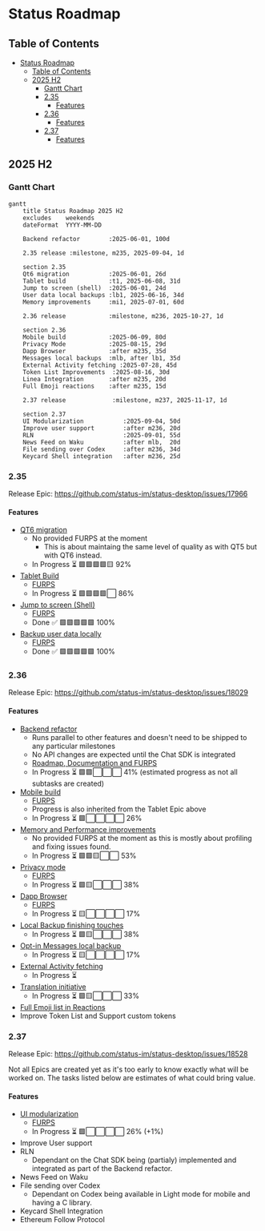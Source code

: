 # Status Roadmap

## Table of Contents
- [Status Roadmap](#status-roadmap)
  - [Table of Contents](#table-of-contents)
  - [2025 H2](#2025-h2)
    - [Gantt Chart](#gantt-chart)
    - [2.35](#235)
      - [Features](#features)
    - [2.36](#236)
      - [Features](#features-1)
    - [2.37](#237)
      - [Features](#features-2)

## 2025 H2

### Gantt Chart

```mermaid
gantt
    title Status Roadmap 2025 H2
    excludes    weekends
    dateFormat  YYYY-MM-DD

    Backend refactor        :2025-06-01, 100d

    2.35 release :milestone, m235, 2025-09-04, 1d

    section 2.35
    Qt6 migration           :2025-06-01, 26d
    Tablet build            :t1, 2025-06-08, 31d
    Jump to screen (shell)  :2025-06-01, 24d
    User data local backups :lb1, 2025-06-16, 34d
    Memory improvements     :mi1, 2025-07-01, 60d

    2.36 release            :milestone, m236, 2025-10-27, 1d

    section 2.36
    Mobile build            :2025-06-09, 80d
    Privacy Mode            :2025-08-15, 29d
    Dapp Browser            :after m235, 35d
    Messages local backups  :mlb, after lb1, 35d
    External Activity fetching :2025-07-28, 45d
    Token List Improvements  :2025-08-16, 30d
    Linea Integration       :after m235, 20d
    Full Emoji reactions    :after m235, 15d

    2.37 release             :milestone, m237, 2025-11-17, 1d

    section 2.37
    UI Modularization           :2025-09-04, 50d
    Improve user support        :after m236, 20d
    RLN                         :2025-09-01, 55d
    News Feed on Waku           :after mlb,  20d
    File sending over Codex     :after m236, 34d
    Keycard Shell integration   :after m236, 25d

```

### 2.35

Release Epic: https://github.com/status-im/status-desktop/issues/17966

#### Features

- [QT6 migration](https://github.com/status-im/status-desktop/issues/17622)
  - No provided FURPS at the moment
    - This is about maintaing the same level of quality as with QT5 but with QT6 instead.
  - In Progress ⏳ 🟩🟩🟩🟩🟨 92%
- [Tablet Build](https://github.com/status-im/status-desktop/issues/17941)
  - [FURPS](/docs/FURPS/tablet-build.md)
  - In Progress ⏳ 🟩🟩🟩🟩⬜ 86%
- [Jump to screen (Shell)](https://github.com/status-im/status-desktop/issues/17971)
  - [FURPS](/docs/FURPS/jump-to-screen-shell.md)
  - Done ✅ 🟩🟩🟩🟩🟩 100%
- [Backup user data locally](https://github.com/status-im/status-desktop/issues/18106)
  - [FURPS](/docs/FURPS/local-user-backups.md)
  - Done ✅ 🟩🟩🟩🟩🟩 100%

### 2.36

Release Epic: https://github.com/status-im/status-desktop/issues/18029

#### Features

- [Backend refactor](https://github.com/status-im/status-go/issues/6435) 
  - Runs parallel to other features and doesn't need to be shipped to any particular milestones
  - No API changes are expected until the Chat SDK is integrated
  - [Roadmap, Documentation and FURPS](https://zealous-polka-dc7.notion.site/Backend-Refactoring-2078f96fb65c80d8954ae8fc651b3a33)
  - In Progress ⏳ 🟩🟩⬜⬜⬜ 41% (estimated progress as not all subtasks are created)
- [Mobile build](https://github.com/status-im/status-desktop/issues/18082)
  - [FURPS](/docs/FURPS/mobile-build.md)
  - Progress is also inherited from the Tablet Epic above
  - In Progress ⏳ 🟩⬜⬜⬜⬜ 26%
- [Memory and Performance improvements](https://github.com/status-im/status-desktop/issues/18296)
  - No provided FURPS at the moment as this is mostly about profiling and fixing issues found.
  - In Progress ⏳ 🟩🟩🟨⬜⬜ 53%
- [Privacy mode](https://github.com/status-im/status-desktop/issues/17619)
  - [FURPS](/docs/FURPS/privacy-mode.md)
  - In Progress ⏳ 🟩🟨⬜⬜⬜ 38%
- [Dapp Browser](https://github.com/status-im/status-desktop/issues/17970)
  - [FURPS](/docs/FURPS/dapp-browser.md)
  - In Progress ⏳ 🟨⬜⬜⬜⬜ 17%
- [Local Backup finishing touches](https://github.com/status-im/status-desktop/issues/18583)
  - In Progress ⏳ 🟩🟨⬜⬜⬜ 38%
- [Opt-in Messages local backup](https://github.com/status-im/status-desktop/issues/18527)
  - In Progress ⏳ 🟨⬜⬜⬜⬜ 17%
- [External Activity fetching](https://github.com/status-im/status-desktop/issues/17188)
  - In Progress ⏳
- [Translation initiative](https://github.com/status-im/status-desktop/issues/18293)
  - In Progress ⏳ 🟩🟨⬜⬜⬜ 33%
- [Full Emoji list in Reactions](https://github.com/status-im/status-desktop/issues/18766)
- Improve Token List and Support custom tokens

### 2.37

Release Epic: https://github.com/status-im/status-desktop/issues/18528

Not all Epics are created yet as it's too early to know exactly what will be worked on. The tasks listed below are estimates of what could bring value.

#### Features

- [UI modularization](https://github.com/status-im/status-desktop/issues/17872)
  - [FURPS](/docs/FURPS/ui-modularization.md)
  - In Progress ⏳ 🟩⬜⬜⬜⬜ 26% (+1%)
- Improve User support
- RLN
  - Dependant on the Chat SDK being (partialy) implemented and integrated as part of the Backend refactor.
- News Feed on Waku
- File sending over Codex
  - Dependant on Codex being available in Light mode for mobile and having a C library.
- Keycard Shell Integration
- Ethereum Follow Protocol

